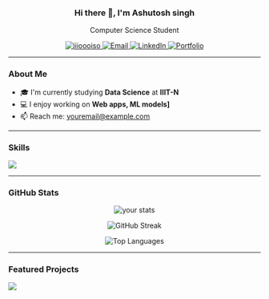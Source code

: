 <!-- Banner / Introduction -->
<h3 align="center">Hi there 👋, I'm Ashutosh singh</h1>
<p align="center"> Computer Science Student</p>

<p align="center">
  <a href="https://github.com/iiioooiso">
    <img src="https://komarev.com/ghpvc/?username=iiioooiso&label=Profile%20views&color=0e75b6&style=flat" alt="iiioooiso" />
  </a>
  <a href="mailto:ashutoshrajput8642@gmail.com">
    <img alt="Email" src="https://img.shields.io/badge/Email-D14836?style=flat&logo=gmail&logoColor=white" />
  </a>
  <a href="https://www.linkedin.com/in/ashutosh-singh-350b33291/">
    <img alt="LinkedIn" src="https://img.shields.io/badge/LinkedIn-blue?style=flat&logo=linkedin&logoColor=white" />
  </a>
  <a href="https://yourportfolio.com">
    <img alt="Portfolio" src="https://img.shields.io/badge/Portfolio-%23000000.svg?style=flat&logo=firefox&logoColor=white" />
  </a>
</p>

---

### About Me

- 🎓 I'm currently studying **Data Science** at **IIIT-N**
- 💻 I enjoy working on **Web apps, ML models]**
- 📫 Reach me: [youremail@example.com](mailto:ashutoshrajput8642@gmail.com)
---

### Skills

<p align="left">
  <img src="https://skillicons.dev/icons?i=js,ts,html,css,react,nextjs,nodejs,express,mongodb,python,java,cpp,git,github,docker,linux" />
</p>

---

### GitHub Stats

<p align="center">
  <img src="https://github-readme-stats.vercel.app/api?username=iiioooiso&show_icons=true&theme=github_dark&hide_border=true" alt="your stats" />
</p>

<p align="center">
  <img src="https://github-readme-streak-stats.herokuapp.com/?user=iiioooiso&theme=github-dark&hide_border=true" alt="GitHub Streak" />
</p>

<p align="center">
  <img src="https://github-readme-stats.vercel.app/api/top-langs/?username=iiioooiso&layout=compact&theme=github_dark&hide_border=true" alt="Top Languages" />
</p>

---

### Featured Projects

<p align="left">
  <a href="[https://github.com/iiioooiso/project1](https://github.com/iiioooiso/WildLife-Log-Processor)">
    <img src="https://private-user-images.githubusercontent.com/135934845/475614215-5ac3009b-3138-4cc3-9eca-605936f63eb4.png?jwt=eyJhbGciOiJIUzI1NiIsInR5cCI6IkpXVCJ9.eyJpc3MiOiJnaXRodWIuY29tIiwiYXVkIjoicmF3LmdpdGh1YnVzZXJjb250ZW50LmNvbSIsImtleSI6ImtleTUiLCJleHAiOjE3NTQ1ODI4OTksIm5iZiI6MTc1NDU4MjU5OSwicGF0aCI6Ii8xMzU5MzQ4NDUvNDc1NjE0MjE1LTVhYzMwMDliLTMxMzgtNGNjMy05ZWNhLTYwNTkzNmY2M2ViNC5wbmc_WC1BbXotQWxnb3JpdGhtPUFXUzQtSE1BQy1TSEEyNTYmWC1BbXotQ3JlZGVudGlhbD1BS0lBVkNPRFlMU0E1M1BRSzRaQSUyRjIwMjUwODA3JTJGdXMtZWFzdC0xJTJGczMlMkZhd3M0X3JlcXVlc3QmWC1BbXotRGF0ZT0yMDI1MDgwN1QxNjAzMTlaJlgtQW16LUV4cGlyZXM9MzAwJlgtQW16LVNpZ25hdHVyZT1lZmU0OWVjM2I1MThiNWQ4MWNjZWRlNTlkYTk2ZWMxNGFhYjE3Zjg1OWEyN2JiODg2NTMzZmEwODgyNmZiMGM2JlgtQW16LVNpZ25lZEhlYWRlcnM9aG9zdCJ9.amwJDl00mircSm1ucF7sH8k_NR2vbalcNMR9HZTdiq0" />
  </a>
</p>


